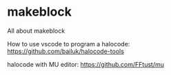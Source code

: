 # makeblock
All about  makeblock


How to use vscode to program a halocode:
https://github.com/bailuk/halocode-tools

halocode with MU editor:
https://github.com/FFtust/mu




